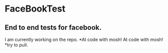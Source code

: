 # FaceBookTest
## End to end tests for facebook.
I am currently working on the repo.
*At code with mosh!
At code with mosh!
*try to pull.
